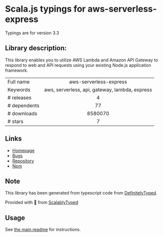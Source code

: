 
# Scala.js typings for aws-serverless-express

Typings are for version 3.3

## Library description:
This library enables you to utilize AWS Lambda and Amazon API Gateway to respond to web and API requests using your existing Node.js application framework.

|                    |                 |
| ------------------ | :-------------: |
| Full name          | aws-serverless-express |
| Keywords           | aws, serverless, api, gateway, lambda, express |
| # releases         | 4 |
| # dependents       | 77 |
| # downloads        | 8580070 |
| # stars            | 7 |

## Links
- [Homepage](https://github.com/awslabs/aws-serverless-express)
- [Bugs](https://github.com/awslabs/aws-serverless-express/issues)
- [Repository](https://github.com/awslabs/aws-serverless-express)
- [Npm](https://www.npmjs.com/package/aws-serverless-express)
    


## Note
This library has been generated from typescript code from [DefinitelyTyped](https://definitelytyped.org).

Provided with :purple_heart: from [ScalablyTyped](https://github.com/oyvindberg/ScalablyTyped)

## Usage
See [the main readme](../../readme.md) for instructions.


